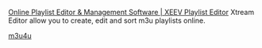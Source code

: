 
[Online Playlist Editor & Management Software | XEEV Playlist Editor](https://www.xtream-editor.com/en)
Xtream Editor allow you to create, edit and sort m3u playlists online.

[m3u4u](https://m3u4u.com/)
